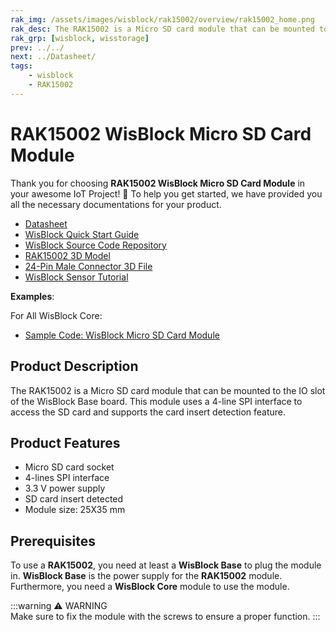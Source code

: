 ```yaml
---
rak_img: /assets/images/wisblock/rak15002/overview/rak15002_home.png
rak_desc: The RAK15002 is a Micro SD card module that can be mounted to the IO slot of the WisBlock Base board. This module uses a 4-line SPI interface to access the SD card and supports the card insert detection feature.
rak_grp: [wisblock, wisstorage]
prev: ../../
next: ../Datasheet/
tags:
    - wisblock
    - RAK15002
---
```


# RAK15002 WisBlock Micro SD Card Module

Thank you for choosing **RAK15002 WisBlock Micro SD Card Module** in your awesome IoT Project! 🎉 To help you get started, we have provided you all the necessary documentations for your product.

* [Datasheet](../Datasheet/)
* <a href="../../Quickstart/" target="_blank">WisBlock Quick Start Guide</a>
* [WisBlock Source Code Repository](https://github.com/RAKWireless/WisBlock/)
* [RAK15002 3D Model](https://downloads.rakwireless.com/3D_File/WisBlock/3D_RAK15002.stp)
* [24-Pin Male Connector 3D File](https://downloads.rakwireless.com/3D_File/Accessory/WisConnector/M24S1003K6M.stp)
* [WisBlock Sensor Tutorial](/Knowledge-Hub/Learn/WisBlock-Sensor-Tutorial/)

**Examples**: 

For All WisBlock Core:

* [Sample Code: WisBlock Micro SD Card Module](https://github.com/RAKWireless/WisBlock/tree/master/examples)

## Product Description

The RAK15002 is a Micro SD card module that can be mounted to the IO slot of the WisBlock Base board. This module uses a 4-line SPI interface to access the SD card and supports the card insert detection feature.

## Product Features

- Micro SD card socket
- 4-lines SPI interface
- 3.3&nbsp;V power supply
- SD card insert detected
- Module size: 25X35&nbsp;mm

## Prerequisites

To use a **RAK15002**, you need at least a **WisBlock Base** to plug the module in. **WisBlock Base** is the power supply for the **RAK15002** module. Furthermore, you need a **WisBlock Core** module to use the module.

:::warning ⚠️ WARNING    
Make sure to fix the module with the screws to ensure a proper function.
:::